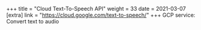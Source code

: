 +++
title = "Cloud Text-To-Speech API"
weight = 33
date = 2021-03-07
[extra]
link = "https://cloud.google.com/text-to-speech/"
+++
GCP service: Convert text to audio

